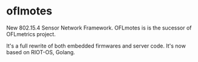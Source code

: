 # oflmotes

New 802.15.4 Sensor Network Framework.
OFLmotes is is the sucessor of OFLmetrics project. 

It's a full rewrite of both embedded firmwares and server code. 
It's now based on RIOT-OS, Golang.



